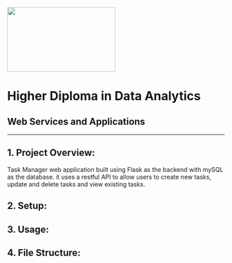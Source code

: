 <img src="https://mjconroy.com/wp-content/uploads/2023/04/ATU-Logo.png" width="250" height="150">

# Higher Diploma in Data Analytics

## **Web Services and Applications**
***


## 1. Project Overview: 

Task Manager web application built using Flask as the backend with mySQL as the database. it uses a restful API to allow users to create new tasks, update and delete tasks and view existing tasks. 



## 2. Setup:




## 3. Usage: 




## 4. File Structure:




